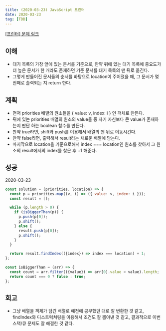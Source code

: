 ```yaml
---
title: (2020-03-23) JavaScript 프린터
date: 2020-03-23
tag: [TDD]
---
```


[[프린터] 문제 링크](https://programmers.co.kr/learn/courses/30/lessons/42587)

## 이해

- 대기 목록의 가장 앞에 있는 문서를 기준으로, 만약 뒤에 있는 대기 목록에 중요도가 더 높은 문서가 한 개라도 존재하면 기준 문서를 대기 목록의 맨 뒤로 옮긴다.
- 그렇게 만들어진 문서들의 순서를 바탕으로 location이 주어졌을 때, 그 문서가 몇 번째로 출력되는 지 return 한다.

## 계획

- 먼저 priorities 배열의 원소들을 { value: v, index: i } 인 객체로 만든다.
- 뒤에 있는 priorities 배열의 원소의 value들 중 자기 자신보다 큰 value가 존재하는지 판단 하는 boolean 함수를 만든다.
- 만약 true라면, shift와 push를 이용해서 배열의 맨 뒤로 이동시킨다.
- 만약 false라면, 출력해서 result라는 새로운 배열에 담는다.
- 마지막으로 location을 기준으로해서 index === location인 원소를 찾아서 그 원소의 result에서의 index를 찾은 후 +1 해준다.

## 성공

2020-03-23

```javascript
const solution = (priorities, location) => {
  const p = priorities.map((v, i) => ({ value: v, index: i }));
  const result = [];

  while (p.length > 0) {
    if (isBiggerThan(p)) {
      p.push(p[0]);
      p.shift();
    } else {
      result.push(p[0]);
      p.shift();
    }
  }

  return result.findIndex(({index}) => index === location) + 1;
};

const isBiggerThan = (arr) => {
  const count = arr.filter(({value}) => arr[0].value < value).length;
  return count === 0 ? false : true;
};
```

## 회고

- 그냥 배열을 객체가 담긴 배열로 예전에 공부했던 대로 잘 변환한 것 같고, findIndex와 디스트럭쳐링을 이용해서 조건도 잘 뽑아낸 것 같고, 결과적으로 이번 스택/큐 문제도 잘 해결한 것 같다.
